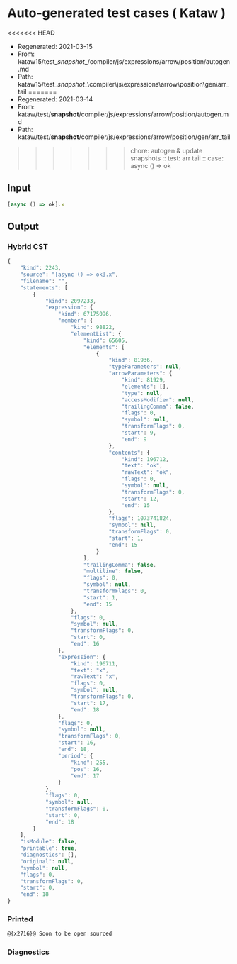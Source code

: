 # Auto-generated test cases ( Kataw )
<<<<<<< HEAD
- Regenerated: 2021-03-15
- From: kataw15/test\__snapshot__/compiler/js/expressions/arrow/position/autogen.md
- Path: kataw15/test\__snapshot__\compiler\js\expressions\arrow\position\gen\arr_tail
=======
- Regenerated: 2021-03-14
- From: kataw/test/__snapshot__/compiler/js/expressions/arrow/position/autogen.md
- Path: kataw/test/__snapshot__/compiler/js/expressions/arrow/position/gen/arr_tail
>>>>>>> chore: autogen & update snapshots
> :: test: arr tail
> :: case: async () => ok
## Input

`````js
[async () => ok].x
`````

## Output

### Hybrid CST

```javascript
{
    "kind": 2243,
    "source": "[async () => ok].x",
    "filename": "",
    "statements": [
        {
            "kind": 2097233,
            "expression": {
                "kind": 67175096,
                "member": {
                    "kind": 98822,
                    "elementList": {
                        "kind": 65605,
                        "elements": [
                            {
                                "kind": 81936,
                                "typeParameters": null,
                                "arrowParameters": {
                                    "kind": 81929,
                                    "elements": [],
                                    "type": null,
                                    "accessModifier": null,
                                    "trailingComma": false,
                                    "flags": 0,
                                    "symbol": null,
                                    "transformFlags": 0,
                                    "start": 9,
                                    "end": 9
                                },
                                "contents": {
                                    "kind": 196712,
                                    "text": "ok",
                                    "rawText": "ok",
                                    "flags": 0,
                                    "symbol": null,
                                    "transformFlags": 0,
                                    "start": 12,
                                    "end": 15
                                },
                                "flags": 1073741824,
                                "symbol": null,
                                "transformFlags": 0,
                                "start": 1,
                                "end": 15
                            }
                        ],
                        "trailingComma": false,
                        "multiline": false,
                        "flags": 0,
                        "symbol": null,
                        "transformFlags": 0,
                        "start": 1,
                        "end": 15
                    },
                    "flags": 0,
                    "symbol": null,
                    "transformFlags": 0,
                    "start": 0,
                    "end": 16
                },
                "expression": {
                    "kind": 196711,
                    "text": "x",
                    "rawText": "x",
                    "flags": 0,
                    "symbol": null,
                    "transformFlags": 0,
                    "start": 17,
                    "end": 18
                },
                "flags": 0,
                "symbol": null,
                "transformFlags": 0,
                "start": 16,
                "end": 18,
                "period": {
                    "kind": 255,
                    "pos": 16,
                    "end": 17
                }
            },
            "flags": 0,
            "symbol": null,
            "transformFlags": 0,
            "start": 0,
            "end": 18
        }
    ],
    "isModule": false,
    "printable": true,
    "diagnostics": [],
    "original": null,
    "symbol": null,
    "flags": 0,
    "transformFlags": 0,
    "start": 0,
    "end": 18
}
```

### Printed

```javascript
@{x2716}@ Soon to be open sourced
```

### Diagnostics

```javascript

```

